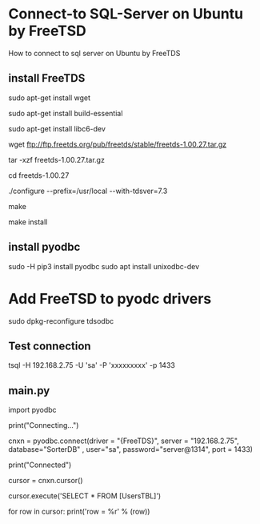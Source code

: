 # Connect-to SQL-Server on Ubuntu by FreeTSD
How to connect to sql server on Ubuntu by FreeTDS

## install FreeTDS

sudo apt-get install wget

sudo apt-get install build-essential

sudo apt-get install libc6-dev

wget ftp://ftp.freetds.org/pub/freetds/stable/freetds-1.00.27.tar.gz

tar -xzf freetds-1.00.27.tar.gz

cd freetds-1.00.27

./configure --prefix=/usr/local --with-tdsver=7.3

make

make install

## install pyodbc
sudo -H pip3 install pyodbc
sudo apt install unixodbc-dev

# Add FreeTSD to pyodc drivers
sudo dpkg-reconfigure tdsodbc

## Test connection

tsql -H 192.168.2.75 -U 'sa' -P 'xxxxxxxxx' -p 1433

## main.py

import pyodbc

print("Connecting...")

cnxn = pyodbc.connect(driver = "{FreeTDS}", server = "192.168.2.75", database="SorterDB" , user="sa", password="server@1314", port = 1433)

print("Connected")

cursor = cnxn.cursor()

cursor.execute('SELECT * FROM [UsersTBL]')

for row in cursor:
    print('row = %r' % (row))


